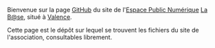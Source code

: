 Bienvenue sur la page [GitHub](https://fr.wikipedia.org/wiki/GitHub) du site de l'[Espace Public Numérique](https://fr.wikipedia.org/wiki/Espace_public_num%C3%A9rique) [La B@se](http://labase-valence.fr), situé à [Valence](https://fr.wikipedia.org/wiki/Valence_%28Dr%C3%B4me%29).

Cette page est le dépôt sur lequel se trouvent les fichiers du site de l'association, consultables librement.
